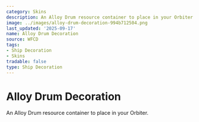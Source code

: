 ```yaml
---
category: Skins
description: An Alloy Drum resource container to place in your Orbiter.
image: ../images/alloy-drum-decoration-994b712504.png
last_updated: '2025-09-17'
name: Alloy Drum Decoration
source: WFCD
tags:
- Ship Decoration
- Skins
tradable: false
type: Ship Decoration
---
```


# Alloy Drum Decoration

An Alloy Drum resource container to place in your Orbiter.

